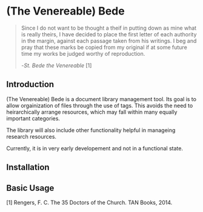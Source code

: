 # (The Venereable) Bede

> Since I do not want to be thought a theif in putting down as mine what is really theirs, I have decided to place the first letter of each authority in the margin, against each passage taken from his writings.
> I beg and pray that these marks be copied from my original if at some future time my works be judged worthy of reproduction.
> 
> -*St. Bede the Venereable* [1]

## Introduction
(The Venereable) Bede is a document library management tool.
Its goal is to allow orgainization of files through the use of tags.
This avoids the need to heirarchically arrange resources, which may fall within many equally important categories.

The library will also include other functionality helpful in manageing research resources.

Currently, it is in very early developement and not in a functional state.

## Installation

## Basic Usage

[1] Rengers, F. C. The 35 Doctors of the Church. TAN Books, 2014.
